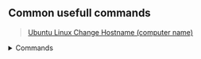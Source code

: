 ## Common usefull commands
> [Ubuntu Linux Change Hostname (computer name)](https://www.cyberciti.biz/faq/ubuntu-change-hostname-command/)

<details>
<summary>Commands</summary>
  
```
:~$ hostname
:~$ hostnamectl

# with reboot
sudo nano /etc/hostname
sudo nano /etc/hosts
sudo reboot

# without reboot
sudo hostname new-server-name-here
sudo nano /etc/hostname
sudo nano /etc/hosts

# via hostnamectl
hostnamectl set-hostname viveks-laptop
sudo nano /etc/hosts

```
</details>
